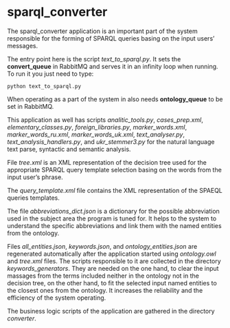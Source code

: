 # sparql_converter

The sparql_converter application is an important part of the system responsible for the forming of SPARQL queries basing on the input users’ messages.

The entry point here is the script *text_to_sparql.py*. It sets the **convert_queue** in RabbitMQ and serves it in an infinity loop when running. To run it you just need to type:

    python text_to_sparql.py

When operating as a part of the system in also needs **ontology_queue** to be set in RabbitMQ.

This application as well has scripts *analitic_tools.py*, *cases_prep.xml*, *elementary_classes.py*, *foreign_libraries.py*, *marker_words.xml*, *marker_words_ru.xml*, *marker_words_uk.xml*, *text_analyser.py*, *text_analysis_handlers.py*, and *ukr_stemmer3.py* for the natural language text parse, syntactic and semantic analysis.

File *tree.xml* is an XML representation of the decision tree used for the appropriate SPARQL query template selection basing on the words from the input user’s phrase.

The *query_template.xml* file contains the XML representation of the SPAEQL queries templates.

The file *abbreviations_dict.json* is a dictionary for the possible abbreviation used in the subject area the program is tuned for. It helps to the system to understand the specific abbreviations and link them with the named entities from the ontology.

Files *all_entities.json*, *keywords.json*, and *ontology_entities.json* are regenerated automatically after the application started using *ontology.owl* and *tree.xml* files. The scripts responsible to it are collected in the directory *keywords_generators*. They are needed on the one hand, to clear the input massages from the terms included neither in the ontology not in the decision tree, on the other hand, to fit the selected input named entities to the closest ones from the ontology.
It increases the reliability and the efficiency of the system operating.

The business logic scripts of the application are gathered in the directory *converter*.
